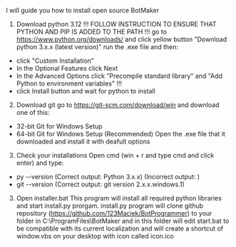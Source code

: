 I will guide you how to install open source BotMaker

1. Download python 3.12 !!! FOLLOW INSTRUCTION TO ENSURE THAT PYTHON AND PIP IS ADDED TO THE PATH !!!
go to https://www.python.org/downloads/ and click yellow button "Download python 3.x.x (latest version)"
run the .exe file and then:
 * click "Custom Installation"
 * In the Optional Features click Next
 * In the Advanced Options click "Precompile standard library" and "Add Python to environment variables" !!!
 * click Install button and wait for python to install
2. Download git
go to https://git-scm.com/download/win and download one of this:
 * 32-bit Git for Windows Setup
 * 64-bit Git for Windows Setup (Recommended)
Open the .exe file that it downloaded and install it with deafult options
3. Check your installations
Open cmd (win + r and type cmd and click enter) and type:
 * py --version (Correct output: Python 3.x.x) (Incorrect output: )
 * git --version (Correct output: git version 2.x.x.windows.1)
3. Open installer.bat
This program will install all required python libraries and start install.py prorgam.
install.py program will clone github repository (https://github.com/123Maciek/BotProgrammer)
to your folder in C:\ProgramFiles\BotMaker and in this folder will edit start.bat to be compatible with its current localization
and will create a shortcut of window.vbs on your desktop with icon called icon.ico